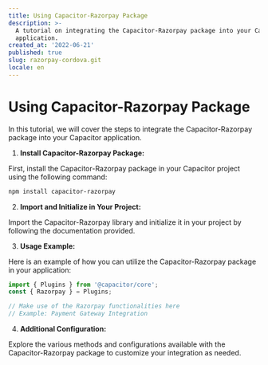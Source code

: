 ```yaml
---
title: Using Capacitor-Razorpay Package
description: >-
  A tutorial on integrating the Capacitor-Razorpay package into your Capacitor
  application.
created_at: '2022-06-21'
published: true
slug: razorpay-cordova.git
locale: en
---
```


# Using Capacitor-Razorpay Package

In this tutorial, we will cover the steps to integrate the Capacitor-Razorpay package into your Capacitor application.

1. **Install Capacitor-Razorpay Package:**

First, install the Capacitor-Razorpay package in your Capacitor project using the following command:
```bash
npm install capacitor-razorpay
```

2. **Import and Initialize in Your Project:**

Import the Capacitor-Razorpay library and initialize it in your project by following the documentation provided.

3. **Usage Example:**

Here is an example of how you can utilize the Capacitor-Razorpay package in your application:
```javascript
import { Plugins } from '@capacitor/core';
const { Razorpay } = Plugins;

// Make use of the Razorpay functionalities here
// Example: Payment Gateway Integration
```

4. **Additional Configuration:**

Explore the various methods and configurations available with the Capacitor-Razorpay package to customize your integration as needed.
```
